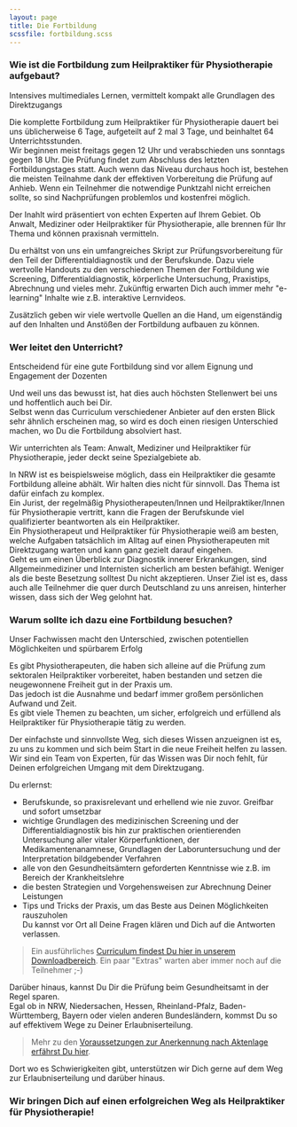 ```yaml
---
layout: page
title: Die Fortbildung
scssfile: fortbildung.scss
---
```


### Wie ist die Fortbildung zum Heilpraktiker für Physiotherapie aufgebaut?  
Intensives multimediales Lernen, vermittelt kompakt alle Grundlagen des Direktzugangs

Die komplette Fortbildung zum Heilpraktiker für Physiotherapie dauert bei uns üblicherweise 6 Tage, aufgeteilt auf 2 mal 3 Tage, und beinhaltet 64 Unterrichtsstunden.  
Wir beginnen meist freitags gegen 12 Uhr und verabschieden uns sonntags gegen 18 Uhr. 
Die Prüfung findet zum Abschluss des letzten Fortbildungstages statt. 
Auch wenn das Niveau durchaus hoch ist, bestehen die meisten Teilnahme dank der effektiven Vorbereitung die Prüfung auf Anhieb. Wenn ein Teilnehmer die notwendige Punktzahl nicht erreichen sollte, so sind Nachprüfungen problemlos und kostenfrei möglich. 

Der Inahlt wird präsentiert von echten Experten auf Ihrem Gebiet. 
Ob Anwalt, Mediziner oder Heilpraktiker für Physiotherapie, alle brennen für Ihr Thema und können praxisnah vermitteln.

Du erhältst von uns ein umfangreiches Skript zur Prüfungsvorbereitung für den Teil der Differentialdiagnostik und der Berufskunde. 
Dazu viele wertvolle Handouts zu den verschiedenen Themen der Fortbildung wie Screening, Differentialdiagnostik, körperliche Untersuchung, Praxistips, Abrechnung und vieles mehr.
Zukünftig erwarten Dich auch immer mehr "e-learning" Inhalte wie z.B. interaktive Lernvideos.

Zusätzlich geben wir viele wertvolle Quellen an die Hand, um eigenständig auf den Inhalten und Anstößen der Fortbildung aufbauen zu können.
	
### Wer leitet den Unterricht?
Entscheidend für eine gute Fortbildung sind vor allem Eignung und Engagement der Dozenten

Und weil uns das bewusst ist, hat dies auch höchsten Stellenwert bei uns und hoffentlich auch bei Dir.  
Selbst wenn das Curriculum verschiedener Anbieter auf den ersten Blick sehr ähnlich erscheinen mag, so wird es doch einen riesigen Unterschied machen, wo Du die Fortbildung absolviert hast.

Wir unterrichten als Team: Anwalt, Mediziner und Heilpraktiker für Physiotherapie, jeder deckt seine Spezialgebiete ab.

In NRW ist es beispielsweise möglich, dass ein Heilpraktiker die gesamte Fortbildung alleine abhält.
Wir halten dies nicht für sinnvoll. Das Thema ist dafür einfach zu komplex.  
Ein Jurist, der regelmäßig Physiotherapeuten/Innen und Heilpraktiker/Innen für Physiotherapie vertritt, kann die Fragen der Berufskunde viel qualifizierter beantworten als ein Heilpraktiker.  
Ein Physiotherapeut und Heilpraktiker für Physiotherapie weiß am besten, welche Aufgaben tatsächlich im Alltag auf einen Physiotherapeuten mit Direktzugang warten und kann ganz gezielt darauf eingehen.  
Geht es um einen Überblick zur Diagnostik innerer Erkrankungen, sind Allgemeinmediziner und Internisten sicherlich am besten befähigt.
Weniger als die beste Besetzung solltest Du nicht akzeptieren.
Unser Ziel ist es, dass auch alle Teilnehmer die quer durch Deutschland zu uns anreisen, hinterher wissen, dass sich der Weg gelohnt hat.


### Warum sollte ich dazu eine Fortbildung besuchen? 
Unser Fachwissen macht den Unterschied, zwischen potentiellen Möglichkeiten und spürbarem Erfolg

Es gibt Physiotherapeuten, die haben sich alleine auf die Prüfung zum sektoralen Heilpraktiker vorbereitet, haben bestanden und setzen die neugewonnene Freiheit gut in der Praxis um.  
Das jedoch ist die Ausnahme und bedarf immer großem persönlichen Aufwand und Zeit.  
Es gibt viele Themen zu beachten, um sicher, erfolgreich und erfüllend als Heilpraktiker für Physiotherapie tätig zu werden.

Der einfachste und sinnvollste Weg, sich dieses Wissen anzueignen ist es, zu uns zu kommen und sich beim Start in die neue Freiheit helfen zu lassen.
Wir sind ein Team von Experten, für das Wissen was Dir noch fehlt, für Deinen erfolgreichen Umgang mit dem Direktzugang.

Du erlernst:

- Berufskunde, so praxisrelevant und erhellend wie nie zuvor. Greifbar und sofort umsetzbar  
- wichtige Grundlagen des medizinischen Screening und der Differentialdiagnostik bis hin zur praktischen orientierenden Untersuchung aller vitaler Körperfunktionen, der Medikamentenanamnese, Grundlagen der Laboruntersuchung und der Interpretation bildgebender Verfahren  
- alle von den Gesundheitsämtern geforderten Kenntnisse wie z.B. im Bereich der Krankheitslehre  
- die besten Strategien und Vorgehensweisen zur Abrechnung Deiner Leistungen
- Tips und Tricks der Praxis, um das Beste aus Deinen Möglichkeiten rauszuholen  
Du kannst vor Ort all Deine Fragen klären und Dich auf die Antworten verlassen.

> Ein ausführliches [Curriculum findest Du hier in unserem Downloadbereich]({{site.url}}{{site.baseurl}}/downloads/). Ein paar \"Extras\" warten aber immer noch auf die Teilnehmer ;-\)

Darüber hinaus, kannst Du Dir die Prüfung beim Gesundheitsamt in der Regel sparen.  
Egal ob in NRW, Niedersachen, Hessen, Rheinland-Pfalz, Baden-Württemberg, Bayern oder vielen anderen Bundesländern, kommst Du so auf effektivem Wege zu Deiner Erlaubniserteilung.  
 > Mehr zu den [Voraussetzungen zur Anerkennung nach Aktenlage erfährst Du hier]({{site.url}}{{site.baseurl}}/voraussetzungen-und-anerkennung/).

Dort wo es Schwierigkeiten gibt, unterstützen wir Dich gerne auf dem Weg zur Erlaubniserteilung und darüber hinaus.

### Wir bringen Dich auf einen erfolgreichen Weg als Heilpraktiker für Physiotherapie!
	
